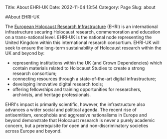 Title: About EHRI-UK
Date: 2022-11-04 13:54
Category: Page
Slug: about

#About EHRI-UK

The [European Holocaust Research Infrastructure](https://www.ehri-project.eu) (EHRI) is an international infrastructure 
securing Holocaust research, commemoration and education on a trans-national level.
EHRI-UK is the national node representing the United Kingdom within this international
research consortium. EHRI-UK will seek to ensure the long-term sustainability of Holocaust
research within the UK and beyond by:

* representing institutions within the UK (and Crown Dependencies) which contain materials related to Holocaust 
Studies to create a strong research consortium;
* connecting resources through a state-of-the-art digital infrastructure;
* developing innovative digital research tools;
* offering fellowships and training opportunities for researchers, archivists, and heritage professionals.

EHRI's impact is primarily scientific, however, the infrastructure also advances a wider 
social and political agenda. The recent rise of antisemitism, xenophobia and aggressive
nationalisms in Europe and beyond demonstrate that Holocaust research is never a purely
academic concern, but a prerequisite for open and non-discriminatory societies across
Europe and beyond.

